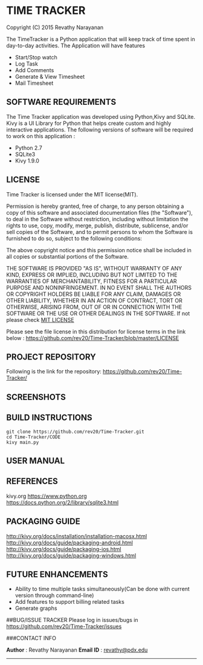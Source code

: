 # TIME TRACKER

Copyright (C) 2015 Revathy Narayanan

The TimeTracker is a Python application that will keep track of time spent in day-to-day activities.
The Application will have features 
* Start/Stop watch 
* Log Task
* Add Comments
* Generate & View Timesheet
* Mail Timesheet

## SOFTWARE REQUIREMENTS

The Time Tracker application was developed using Python,Kivy and SQLite. Kivy is a UI Library for Python that helps create custom and highly interactive applications. The following versions of software will be required to work on this application :

* Python 2.7
* SQLite3
* Kivy 1.9.0

## LICENSE

Time Tracker is licensed under the MIT license(MIT). 

Permission is hereby granted, free of charge, to any person obtaining a copy
of this software and associated documentation files (the "Software"), to deal
in the Software without restriction, including without limitation the rights
to use, copy, modify, merge, publish, distribute, sublicense, and/or sell
copies of the Software, and to permit persons to whom the Software is
furnished to do so, subject to the following conditions:

The above copyright notice and this permission notice shall be included in all
copies or substantial portions of the Software.

THE SOFTWARE IS PROVIDED "AS IS", WITHOUT WARRANTY OF ANY KIND, EXPRESS OR
IMPLIED, INCLUDING BUT NOT LIMITED TO THE WARRANTIES OF MERCHANTABILITY,
FITNESS FOR A PARTICULAR PURPOSE AND NONINFRINGEMENT. IN NO EVENT SHALL THE
AUTHORS OR COPYRIGHT HOLDERS BE LIABLE FOR ANY CLAIM, DAMAGES OR OTHER
LIABILITY, WHETHER IN AN ACTION OF CONTRACT, TORT OR OTHERWISE, ARISING FROM,
OUT OF OR IN CONNECTION WITH THE SOFTWARE OR THE USE OR OTHER DEALINGS IN THE
SOFTWARE.
If not please check [MIT LICENSE](http://opensource.org/licenses/MIT)

Please see the file license in this distribution for license terms in the link below :
https://github.com/rev20/Time-Tracker/blob/master/LICENSE

## PROJECT REPOSITORY

Following is the link for the repository: 
https://github.com/rev20/Time-Tracker/

## SCREENSHOTS


## BUILD INSTRUCTIONS
```
git clone https://github.com/rev20/Time-Tracker.git
cd Time-Tracker/CODE
kivy main.py

```


## USER MANUAL

## REFERENCES
kivy.org
https://www.python.org
https://docs.python.org/2/library/sqlite3.html

## PACKAGING GUIDE
http://kivy.org/docs/installation/installation-macosx.html
http://kivy.org/docs/guide/packaging-android.html
http://kivy.org/docs/guide/packaging-ios.html
http://kivy.org/docs/guide/packaging-windows.html

## FUTURE ENHANCEMENTS
* Ability to time multiple tasks simultaneously(Can be done with current version through command-line)
* Add features to support billing related tasks
* Generate graphs 


##BUG/ISSUE TRACKER
Please log in issues/bugs in https://github.com/rev20/Time-Tracker/issues


###CONTACT INFO

**Author**   : Revathy Narayanan
**Email ID** : revathy@pdx.edu










***
